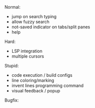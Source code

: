 Normal:
- jump on search typing
- allow fuzzy search
- not-saved indicator on tabs/split panes
- help

Hard:
- LSP integration
- multiple cursors

Stupid:
- code execution / build configs
- line coloring/marking
- invent lines programming command
- visual feedback / popup

Bugfix:
